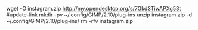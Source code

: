 wget -O instagram.zip http://my.opendesktop.org/s/7GkdSTiwAPXg53t #update-link
mkdir -pv ~/.config/GIMP/2.10/plug-ins
unzip instagram.zip -d ~/.config/GIMP/2.10/plug-ins/
rm -rfv instagram.zip